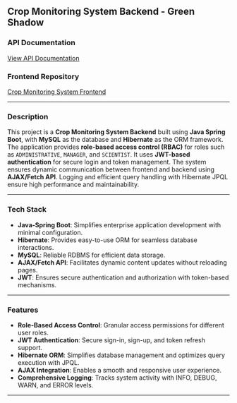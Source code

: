 ## Crop Monitoring System Backend - Green Shadow

### API Documentation
[View API Documentation](https://documenter.getpostman.com/view/36189302/2sAYBbc8KB)

### Frontend Repository
[Crop Monitoring System Frontend](https://github.com/kawodyaarachchige/Green_shadow_frontend.git)

---

### Description
This project is a **Crop Monitoring System Backend** built using **Java Spring Boot**, with **MySQL** as the database and **Hibernate** as the ORM framework. The application provides **role-based access control (RBAC)** for roles such as `ADMINISTRATIVE`, `MANAGER`, and `SCIENTIST`. It uses **JWT-based authentication** for secure login and token management. The system ensures dynamic communication between frontend and backend using **AJAX/Fetch API**. Logging and efficient query handling with Hibernate JPQL ensure high performance and maintainability.

---

### Tech Stack
- **Java-Spring Boot**: Simplifies enterprise application development with minimal configuration.
- **Hibernate**: Provides easy-to-use ORM for seamless database interactions.
- **MySQL**: Reliable RDBMS for efficient data storage.
- **AJAX/Fetch API**: Facilitates dynamic content updates without reloading pages.
- **JWT**: Ensures secure authentication and authorization with token-based mechanisms.

---

### Features
- **Role-Based Access Control**: Granular access permissions for different user roles.
- **JWT Authentication**: Secure sign-in, sign-up, and token refresh support.
- **Hibernate ORM**: Simplifies database management and optimizes query execution with JPQL.
- **AJAX Integration**: Enables a smooth and responsive user experience.
- **Comprehensive Logging**: Tracks system activity with INFO, DEBUG, WARN, and ERROR levels.

---
